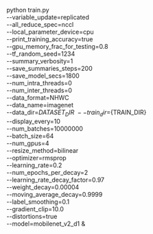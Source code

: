 python train.py \
    --variable_update=replicated \
    --all_reduce_spec=nccl \
    --local_parameter_device=cpu \
    --print_training_accuracy=true \
    --gpu_memory_frac_for_testing=0.8 \
    --tf_random_seed=1234 \
    --summary_verbosity=1 \
    --save_summaries_steps=200 \
    --save_model_secs=1800 \
    --num_intra_threads=0 \
    --num_inter_threads=0 \
    --data_format=NHWC \
    --data_name=imagenet \
    --data_dir=${DATASET_DIR} \
    --train_dir=${TRAIN_DIR} \
    --display_every=10 \
    --num_batches=10000000 \
    --batch_size=64 \
    --num_gpus=4 \
    --resize_method=bilinear \
    --optimizer=rmsprop \
    --learning_rate=0.2 \
    --num_epochs_per_decay=2 \
    --learning_rate_decay_factor=0.97 \
    --weight_decay=0.00004 \
    --moving_average_decay=0.9999 \
    --label_smoothing=0.1 \
    --gradient_clip=10.0 \
    --distortions=true \
    --model=mobilenet_v2_d1 &